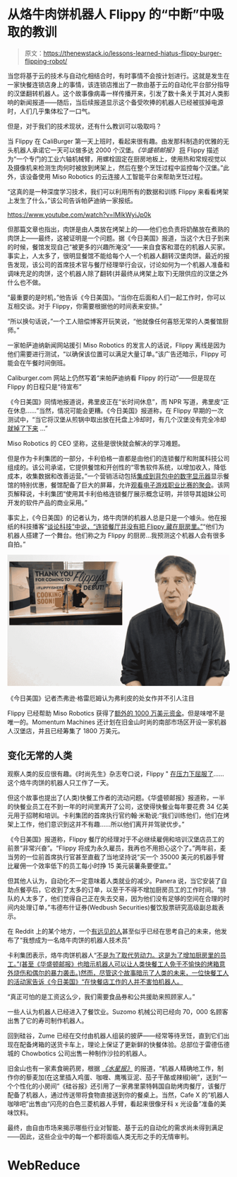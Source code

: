 # 从烙牛肉饼机器人 Flippy 的“中断”中吸取的教训

> 原文：<https://thenewstack.io/lessons-learned-hiatus-flippy-burger-flipping-robot/>

当您将基于云的技术与自动化相结合时，有时事情不会按计划进行。这就是发生在一家快餐连锁店身上的事情，该连锁店推出了一款由基于云的自动化平台部分指导的汉堡翻转机器人。这个故事像病毒一样传播开来，引发了数十条关于其对人类影响的新闻报道——随后，当后续报道显示这个备受吹捧的机器人已经被拔掉电源时，人们几乎集体松了一口气。

但是，对于我们的技术现状，还有什么教训可以吸取吗？

当 Flippy 在 CaliBurger 第一天上班时，看起来很有趣。由发那科制造的优雅的无头机器人承诺它一天可以做多达 2000 个汉堡。*《华盛顿邮报》* [将](https://www.washingtonpost.com/news/innovations/wp/2018/03/05/meet-flippy-a-burger-flipping-robot-alternative-to-wage-earning-workers/) Flippy 描述为“一个专门的工业六轴机械臂，用螺栓固定在厨房地板上，使用热和常规视觉以及摄像机来检测生肉何时被放到烤架上，然后在整个烹饪过程中监控每个汉堡。”此外，该设备使用 Miso Robotics 的云连接人工智能平台来帮助烹饪过程。

“这真的是一种深度学习技术，我们可以利用所有的数据和训练 Flippy 来看看烤架上发生了什么，”该公司告诉帕萨迪纳一家报纸。

https://www.youtube.com/watch?v=lMIkWyiJp0k

但那篇文章也指出，肉饼是由人类放在烤架上的——他们也负责将奶酪放在煮熟的肉饼上——最终，这被证明是一个问题。据《今日美国》报道，当这个大日子到来的时候，餐馆发现自己“被更多的兴趣所淹没”——来自食客和潜在的机器人买家。事实上，人太多了，很明显餐馆不能给每个人一个机器人翻转汉堡肉饼。最近的报告发现，该公司的首席技术官与餐厅经理举行会议，讨论如何为一个机器人准备和调味充足的肉饼，这个机器人除了翻转(并最终从烤架上取下)无限供应的汉堡之外什么也不做。

“最重要的是时机，”他告诉《今日美国》。“当你在后面和人们一起工作时，你可以互相交谈。对于 Flippy，你需要根据他的时间表来安排。”

“所以换句话说，”一个工人赔偿博客开玩笑说，“他就像任何喜怒无常的人类餐馆厨师。”

一家帕萨迪纳新闻网站援引 Miso Robotics 的发言人的话说，Flippy 离线是因为他们需要进行测试，“以确保该位置可以满足大量订单。”该广告还暗示，Flippy 可能会在午餐时间倒班。

Caliburger.com 网站上仍然写着“来帕萨迪纳看 Flippy 的行动”——但是现在 Flippy 的日程只是“待宣布”

《今日美国》同情地报道说，弗里皮正在“长时间休息”，而 NPR 写道，弗里皮“正在休息……”当然，情况可能会更糟。《今日美国》报道称，在 Flippy 早期的一次测试中，“当它将汉堡从煎锅中取出放在托盘上冷却时，有几个汉堡没有完全冷却[就掉了下来](https://www.usatoday.com/story/tech/talkingtech/2018/03/05/flippy-robot-now-cooking-up-burgers-near-l/390179002/) …”

Miso Robotics 的 CEO 坚称，这些是很快就会解决的学习难题。

但是作为卡利集团的一部分，卡利伯格一直都是由他们的连锁餐厅和附属科技公司组成的。该公司承诺，它提供餐馆和开创性的“零售软件系统，以增加收入，降低成本，收集数据和改善运营。”一个营销活动包括[集成到背包中的数字显示器](https://d97kb89ytnlph.cloudfront.net/pressrelease/PRCaliGroup10092017.pdf)显示餐馆的特别优惠，餐馆配备了巨大的屏幕，允许[观看电子游戏职业比赛的聚会](https://caliburger.com/games)。该网页解释说，卡利集团“使用其卡利伯格连锁餐厅展示概念证明，并领导其姐妹公司开发的软件产品的商业采用。”

事实上，《今日美国》的记者认为，烙牛肉饼的机器人总是只是一个噱头。他在报纸的科技播客“[谈论科技”中说，“连锁餐厅并没有把 Flippy 藏在厨房里。”](https://www.youtube.com/watch?v=hAyR-hAUJd4)“他们为机器人搭建了一个舞台。他们称之为 Flippy 的厨房…我预测这个机器人会有很多自拍。”

![Jefferson Graham, underwhelmed reporter - via USA Today video](img/733b84aaaf9102fb9128200d216f76d9.png)

《今日美国》记者杰弗逊·格雷厄姆认为弗利皮的处女作并不引人注目

Flippy 已经帮助 Miso Robotics 获得了[额外的 1000 万美元资金](https://techcrunch.com/2018/02/15/miso-scores-10-million-to-bring-its-hamburger-flipping-robot-to-more-restaurants/)。但是味噌不是唯一的。Momentum Machines 还计划在旧金山时尚的南部市场区开设一家机器人汉堡店，并且已经筹集了 1800 万美元。

## 变化无常的人类

观察人类的反应很有趣。《时尚先生》杂志夸口说，Flippy " [在压力下屈服了](https://www.esquire.com/food-drink/food/a19390339/burger-flipping-robot/)……这个烙牛肉饼的机器人只工作了一天。

但这个故事也提出了(人类)快餐工作者的流动问题。《华盛顿邮报》报道称，一半的快餐业员工在不到一年的时间里离开了公司，这使得快餐业每年要花费 34 亿美元用于招聘和培训。卡利集团的首席执行官约翰·米勒说:“我们训练他们，他们在烤架上工作，他们意识到这并不有趣……所以他们离开并驾驶优步。”

《今日美国》报道称，Flippy 餐厅的经理对于不必继续雇佣和培训汉堡店员工的前景“非常兴奋”。“Flippy 将成为永久雇员，我再也不用担心这个了。”两年前，麦当劳的一位前首席执行官甚至直截了当地坚持说“买一个 35000 美元的机器手臂比雇佣一个效率低下的员工每小时挣 15 美元装薯条要便宜。”

但其他人认为，自动化不一定意味着人类就业的减少。Panera 说，当它安装了自助点餐亭后，它收到了太多的订单，以至于不得不增加厨房员工的工作时间。“排队的人太多了，他们觉得自己正在失去交易，因为他们没有足够的空间在合理的时间内处理订单，”韦德布什证券(Wedbush Securities)餐饮股票研究高级副总裁表示。

在 Reddit 上的某个地方，一个[有远见的人](https://www.reddit.com/r/Libertarian/comments/82l5y1/flippy_the_burger_flipping_robot_is_now_cooking/dvayv30/)甚至似乎已经在思考自己的未来，他发布了“我想成为一名烙牛肉饼的机器人技术员”

卡利集团表示，烙牛肉饼机器人“[不是为了取代劳动力。这是为了增加厨房里的员工。”(甚至《华盛顿邮报》也暗示机器人可以让人类快餐工人免于不愉快的烤箱意外烧伤和偶尔的暴力袭击。)然而，尽管这个故事暗示了人类的未来，一位快餐工人的活动家告诉《今日美国》“在快餐店工作的人并不害怕机器人。](https://www.pasadenastarnews.com/2018/03/05/the-future-is-here-a-robot-will-cook-your-burger-at-caliburger/)

“真正可怕的是工资这么少，我们需要食品券和公共援助来照顾家人。”

一些人认为机器人已经进入了餐饮业。Suzomo 机械公司已经向 70，000 名顾客出售了它的寿司制作机器人。

回到硅谷，Zume 已经在交付由机器人组装的披萨——经常等待烹饪，直到它们出现在配备烤箱的送货卡车上，理论上保证了更新鲜的快餐体验。总部位于雷德伍德城的 Chowbotics 公司出售一种制作沙拉的机器人。

旧金山也有一家素食碗药房，根据 *[《水星报》](https://www.mercurynews.com/2017/09/02/at-gen-korean-bbq-house-in-fremont-robots-enhance-the-dining-experience/)* 的报道，“机器人精确地工作，制作你的藜麦加(在这里插入鸡蛋、咖喱、鹰嘴豆泥、茄子干酪或辣椒)碗”，送到“一个个性化的小房间”《硅谷报》还引用了一家弗里蒙特韩国自助烤肉餐厅，该餐厅配备了机器人，通过传送带将食物直接送到你的餐桌上。当然，Cafe X 的“机器人咖啡吧”出售由“闪亮的白色三菱机器人手臂，看起来很像牙科 x 光设备”准备的美味饮料。

最终，由自由市场来揭示哪些行业对智能、基于云的自动化的需求尚未得到满足——因此，这些企业中的每一个都将面临人类无形之手的无情审判。

# WebReduce

<svg xmlns:xlink="http://www.w3.org/1999/xlink" viewBox="0 0 68 31" version="1.1"><title>Group</title> <desc>Created with Sketch.</desc></svg>